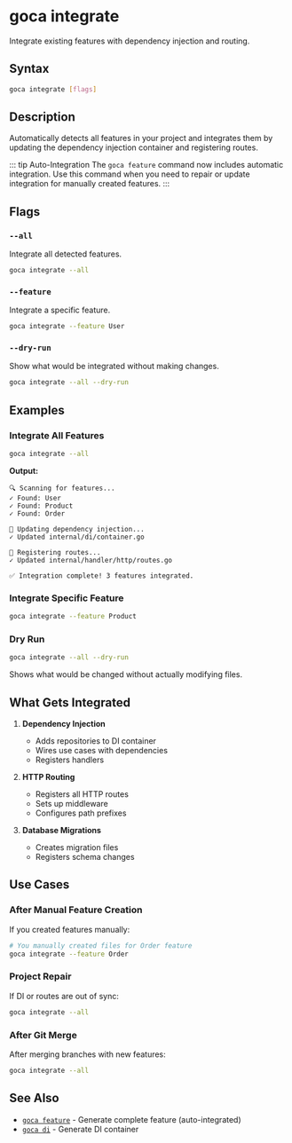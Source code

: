 # goca integrate

Integrate existing features with dependency injection and routing.

## Syntax

```bash
goca integrate [flags]
```

## Description

Automatically detects all features in your project and integrates them by updating the dependency injection container and registering routes.

::: tip Auto-Integration
The `goca feature` command now includes automatic integration. Use this command when you need to repair or update integration for manually created features.
:::

## Flags

### `--all`

Integrate all detected features.

```bash
goca integrate --all
```

### `--feature`

Integrate a specific feature.

```bash
goca integrate --feature User
```

### `--dry-run`

Show what would be integrated without making changes.

```bash
goca integrate --all --dry-run
```

## Examples

### Integrate All Features

```bash
goca integrate --all
```

**Output:**
```
🔍 Scanning for features...
✓ Found: User
✓ Found: Product
✓ Found: Order

🔧 Updating dependency injection...
✓ Updated internal/di/container.go

🔧 Registering routes...
✓ Updated internal/handler/http/routes.go

✅ Integration complete! 3 features integrated.
```

### Integrate Specific Feature

```bash
goca integrate --feature Product
```

### Dry Run

```bash
goca integrate --all --dry-run
```

Shows what would be changed without actually modifying files.

## What Gets Integrated

1. **Dependency Injection**
   - Adds repositories to DI container
   - Wires use cases with dependencies
   - Registers handlers

2. **HTTP Routing**
   - Registers all HTTP routes
   - Sets up middleware
   - Configures path prefixes

3. **Database Migrations**
   - Creates migration files
   - Registers schema changes

## Use Cases

### After Manual Feature Creation

If you created features manually:

```bash
# You manually created files for Order feature
goca integrate --feature Order
```

### Project Repair

If DI or routes are out of sync:

```bash
goca integrate --all
```

### After Git Merge

After merging branches with new features:

```bash
goca integrate --all
```

## See Also

- [`goca feature`](/commands/feature) - Generate complete feature (auto-integrated)
- [`goca di`](/commands/di) - Generate DI container
